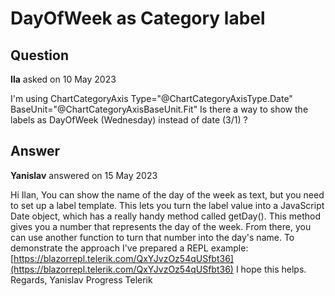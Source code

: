 # DayOfWeek as Category label

## Question

**Ila** asked on 10 May 2023

I'm using ChartCategoryAxis Type="@ChartCategoryAxisType.Date" BaseUnit="@ChartCategoryAxisBaseUnit.Fit" Is there a way to show the labels as DayOfWeek (Wednesday) instead of date (3/1) ?

## Answer

**Yanislav** answered on 15 May 2023

Hi Ilan, You can show the name of the day of the week as text, but you need to set up a label template. This lets you turn the label value into a JavaScript Date object, which has a really handy method called getDay(). This method gives you a number that represents the day of the week. From there, you can use another function to turn that number into the day's name. <ChartCategoryAxisLabels Template="#=dayOfWeekAsString(new Date(value).getDay())#"> </ChartCategoryAxisLabels> <script suppress-error="BL9992"> window.dayOfWeekAsString=( dayIndex )=> { return [ "Sunday", "Monday", "Tuesday", "Wednesday", "Thursday", "Friday", "Saturday" ][dayIndex] || ''; } </script> To demonstrate the approach I've prepared a REPL example: [https://blazorrepl.telerik.com/QxYJvzOz54qUSfbt36](https://blazorrepl.telerik.com/QxYJvzOz54qUSfbt36) I hope this helps. Regards, Yanislav Progress Telerik
